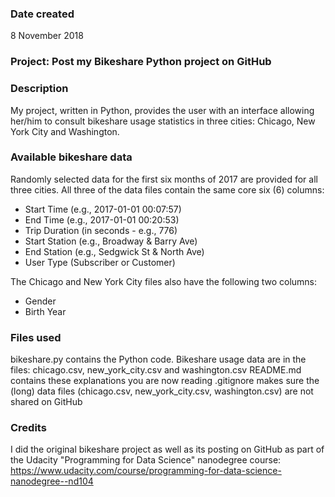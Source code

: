 ### Date created
8 November 2018

### Project: Post my Bikeshare Python project on GitHub

### Description
My project, written in Python, provides the user with an interface allowing her/him to consult bikeshare usage statistics in three cities: Chicago, New York City and Washington.

### Available bikeshare data
Randomly selected data for the first six months of 2017 are provided for all three cities. All three of the data files contain the same core six (6) columns:
* Start Time (e.g., 2017-01-01 00:07:57)
* End Time (e.g., 2017-01-01 00:20:53)
* Trip Duration (in seconds - e.g., 776)
* Start Station (e.g., Broadway & Barry Ave)
* End Station (e.g., Sedgwick St & North Ave)
* User Type (Subscriber or Customer)

The Chicago and New York City files also have the following two columns:
* Gender
* Birth Year

### Files used
bikeshare.py contains the Python code.
Bikeshare usage data are in the files: chicago.csv, new_york_city.csv and washington.csv
README.md contains these explanations you are now reading
.gitignore makes sure the (long) data files (chicago.csv, new_york_city.csv, washington.csv) are not shared on GitHub

### Credits
I did the original bikeshare project as well as its posting on GitHub as part of the Udacity "Programming for Data Science" nanodegree course: https://www.udacity.com/course/programming-for-data-science-nanodegree--nd104

